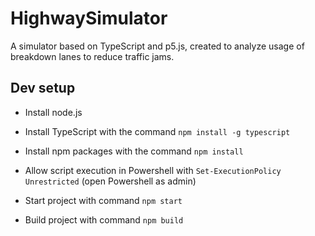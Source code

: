 # HighwaySimulator  
A simulator based on TypeScript and p5.js, created to analyze usage of breakdown lanes to reduce traffic jams.  

## Dev setup  
- Install node.js  
- Install TypeScript with the command `npm install -g typescript`  
- Install npm packages with the command `npm install`  
- Allow script execution in Powershell with `Set-ExecutionPolicy Unrestricted` (open Powershell as admin)  
- Start project with command `npm start`  

- Build project with command `npm build`
